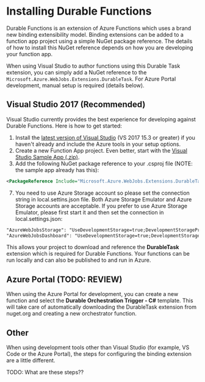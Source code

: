 # Installing Durable Functions
Durable Functions is an extension of Azure Functions which uses a brand new binding extensibility model. Binding extensions can be added to a function app project using a simple NuGet package reference. The details of how to install this NuGet reference depends on how you are developing your function app.

When using Visual Studio to author functions using this Durable Task extension, you can simply add a NuGet reference to the `Microsoft.Azure.WebJobs.Extensions.DurableTask`. For Azure Portal development, manual setup is required (details below).

## Visual Studio 2017 (Recommended)
Visual Studio currently provides the best experience for developing against Durable Functions. Here is how to get started:

1. Install the [latest version of Visual Studio](https://www.visualstudio.com/downloads/) (VS 2017 15.3 or greater) if you haven't already and include the Azure tools in your setup options.
2. Create a new Function App project. Even better, start with the [Visual Studio Sample App (.zip)](~/files/VSDFSampleApp.zip).
3. Add the following NuGet package reference to your .csproj file (NOTE: the sample app already has this):

```xml
<PackageReference Include="Microsoft.Azure.WebJobs.Extensions.DurableTask" Version="1.0.0-beta" />
```
7. You need to use Azure Storage account so please set the connection string in local.settins.json file. Both Azure Storage Emulator and Azure Storage accounts are acceptable. If you prefer to use Azure Storage Emulator, please first start it and then set the connection in local.settings.json:

```xml
"AzureWebJobsStorage": "UseDevelopmentStorage=true;DevelopmentStorageProxyUri=http://127.0.0.1:10002/",
"AzureWebJobsDashboard": "UseDevelopmentStorage=true;DevelopmentStorageProxyUri=http://127.0.0.1:10002/"
```


This allows your project to download and reference the **DurableTask** extension which is required for Durable Functions. Your functions can be run locally and can also be published to and run in Azure.

## Azure Portal (TODO: REVIEW)
When using the Azure Portal for development, you can create a new function and select the **Durable Orchestration Trigger - C#** template. This will take care of automatically downloading the DurableTask extension from nuget.org and creating a new orchestrator function.

## Other
When using development tools other than Visual Studio (for example, VS Code or the Azure Portal), the steps for configuring the binding extension are a little different.

TODO: What are these steps??